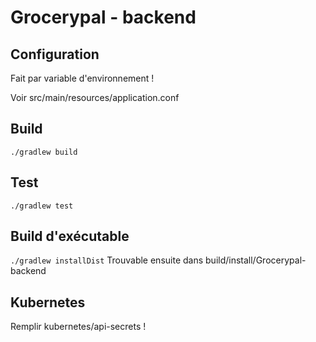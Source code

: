 # Grocerypal - backend

## Configuration
Fait par variable d'environnement !

Voir src/main/resources/application.conf

## Build
`./gradlew build`

## Test
`./gradlew test`

## Build d'exécutable
`./gradlew installDist`
Trouvable ensuite dans build/install/Grocerypal-backend

## Kubernetes
Remplir kubernetes/api-secrets !
